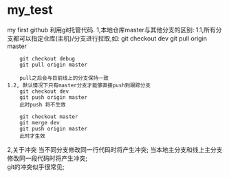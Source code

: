# my_test
my first github 
利用git托管代码.
1,本地仓库master与其他分支的区别:
	1.1,所有分支都可以指定仓库(主机)/分支进行拉取,如: 
		git checkout dev
		git pull origin master

		git checkout debug
		git pull origin master

		pull之后会与目前线上的分支保持一致
	1.2, 默认情况下只有master分支才能够直接push到跟踪分支
		git checkout dev
		git push origin master 
		此时push 将不生效

		git checkout master
		git merge dev
		git push origin master
		此时才生效
2,关于冲突
	当不同分支修改同一行代码时将产生冲突;
	当本地主分支和线上主分支修改同一段代码时将产生冲突;	
	git的冲突似乎很常见;
